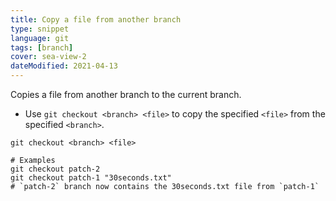 ```yaml
---
title: Copy a file from another branch
type: snippet
language: git
tags: [branch]
cover: sea-view-2
dateModified: 2021-04-13
---
```


Copies a file from another branch to the current branch.

- Use `git checkout <branch> <file>` to copy the specified `<file>` from the specified `<branch>`.

```shell
git checkout <branch> <file>

# Examples
git checkout patch-2
git checkout patch-1 "30seconds.txt"
# `patch-2` branch now contains the 30seconds.txt file from `patch-1`
```
